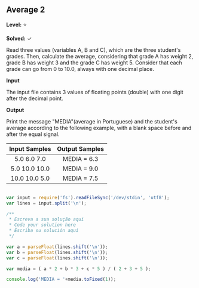 
## Average 2 

**Level:** :star:

**Solved:** ✓

<p>
Read three values (variables A, B and C), which are the three student's grades. Then, calculate the average, considering that grade A has weight 2, grade B has weight 3 and the grade C has weight 5. Consider that each grade can go from 0 to 10.0, always with one decimal place.</p>

<!--
Leia três valores ( Valores a , b ,e c ) são escolhas de três estudantes de grades . então , calculando a média, considerado que a grade A tem 2 pessos , grade B tem três pessos e a sala c tem 5 pessos , considerando que cada grade pode ir de 0 para 10.0, senpre com uma casa decimal . -->

**Input**

<p>
The input file contains 3 values of floating points (double) with one digit after the decimal point.</p>

<!--
a entrada  do arquivo contem 3 valores flutuantes (Double) com um digito depois o ponto decimal .

-->

**Output**

<p>
Print the message "MEDIA"(average in Portuguese) and the student's average according to the following example, with a blank space before and after the equal signal. </p>

<!--
imprima a mensagem media ( media em portugues ) 
e a media dos estudantes de acordo com exemplo mostrado , com um espaço em branco antes e depois do sinal de igual. 

-->



| Input Samples	| Output Samples|
|:--:|:--:|
| 5.0  6.0  7.0  |  MEDIA = 6.3
| 5.0  10.0 10.0 |  MEDIA = 9.0
| 10.0 10.0 5.0 |  MEDIA = 7.5 |

```javascript

var input = require('fs').readFileSync('/dev/stdin', 'utf8');
var lines = input.split('\n');

/**
 * Escreva a sua solução aqui
 * Code your solution here
 * Escriba su solución aquí
 */

var a = parseFloat(lines.shift('\n'));
var b = parseFloat(lines.shift('\n'));
var c = parseFloat(lines.shift('\n'));

var media = ( a * 2 + b * 3 + c * 5 ) / ( 2 + 3 + 5 );

console.log('MEDIA = '+media.toFixed(1));

```






